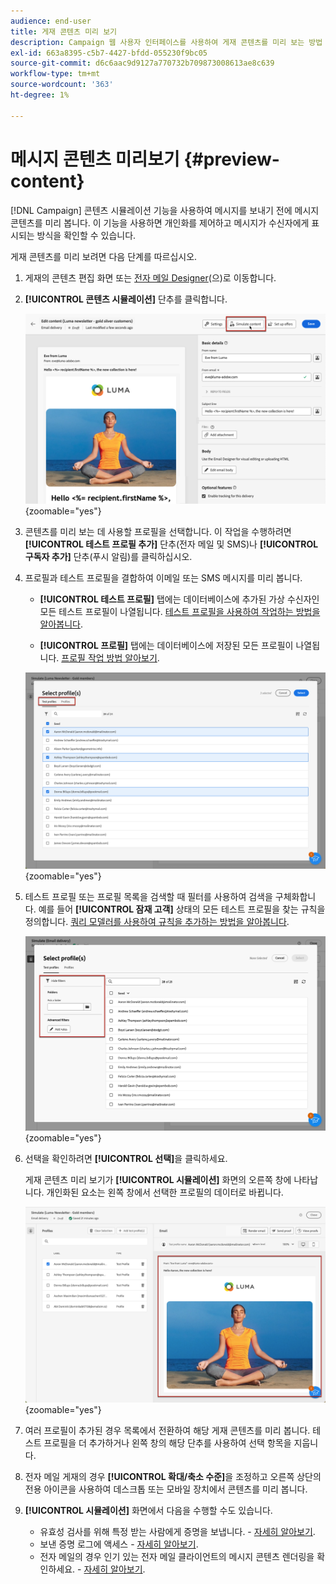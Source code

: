 ```yaml
---
audience: end-user
title: 게재 콘텐츠 미리 보기
description: Campaign 웹 사용자 인터페이스를 사용하여 게재 콘텐츠를 미리 보는 방법 알아보기
exl-id: 663a8395-c5b7-4427-bfdd-055230f9bc05
source-git-commit: d6c6aac9d9127a770732b709873008613ae8c639
workflow-type: tm+mt
source-wordcount: '363'
ht-degree: 1%

---
```


# 메시지 콘텐츠 미리보기 {#preview-content}

[!DNL Campaign] 콘텐츠 시뮬레이션 기능을 사용하여 메시지를 보내기 전에 메시지 콘텐츠를 미리 봅니다. 이 기능을 사용하면 개인화를 제어하고 메시지가 수신자에게 표시되는 방식을 확인할 수 있습니다.

게재 콘텐츠를 미리 보려면 다음 단계를 따르십시오.

1. 게재의 콘텐츠 편집 화면 또는 [전자 메일 Designer](../email/get-started-email-designer.md)(으)로 이동합니다.

1. **[!UICONTROL 콘텐츠 시뮬레이션]** 단추를 클릭합니다.

   ![콘텐츠 시뮬레이션 단추를 표시하는 이미지](assets/simulate-button.png){zoomable="yes"}

1. 콘텐츠를 미리 보는 데 사용할 프로필을 선택합니다. 이 작업을 수행하려면 **[!UICONTROL 테스트 프로필 추가]** 단추(전자 메일 및 SMS)나 **[!UICONTROL 구독자 추가]** 단추(푸시 알림)를 클릭하십시오.

1. 프로필과 테스트 프로필을 결합하여 이메일 또는 SMS 메시지를 미리 봅니다.

   * **[!UICONTROL 테스트 프로필]** 탭에는 데이터베이스에 추가된 가상 수신자인 모든 테스트 프로필이 나열됩니다. [테스트 프로필을 사용하여 작업하는 방법을 알아봅니다](../audience/test-profiles.md).

   * **[!UICONTROL 프로필]** 탭에는 데이터베이스에 저장된 모든 프로필이 나열됩니다. [프로필 작업 방법 알아보기](../audience/about-recipients.md).

   ![프로필 선택을 보여 주는 이미지](assets/simulate-select-profiles.png){zoomable="yes"}

1. 테스트 프로필 또는 프로필 목록을 검색할 때 필터를 사용하여 검색을 구체화합니다. 예를 들어 **[!UICONTROL 잠재 고객]** 상태의 모든 테스트 프로필을 찾는 규칙을 정의합니다. [쿼리 모델러를 사용하여 규칙을 추가하는 방법을 알아봅니다](../query/query-modeler-overview.md).

   ![테스트 프로필에 적용된 필터를 보여 주는 이미지](assets/simulate-test-profile-filter.png){zoomable="yes"}

1. 선택을 확인하려면 **[!UICONTROL 선택]**&#x200B;을 클릭하세요.

   게재 콘텐츠 미리 보기가 **[!UICONTROL 시뮬레이션]** 화면의 오른쪽 창에 나타납니다. 개인화된 요소는 왼쪽 창에서 선택한 프로필의 데이터로 바뀝니다.

   ![게재 콘텐츠 미리 보기를 보여 주는 이미지](assets/simulate-preview.png){zoomable="yes"}

1. 여러 프로필이 추가된 경우 목록에서 전환하여 해당 게재 콘텐츠를 미리 봅니다. 테스트 프로필을 더 추가하거나 왼쪽 창의 해당 단추를 사용하여 선택 항목을 지웁니다.

1. 전자 메일 게재의 경우 **[!UICONTROL 확대/축소 수준]**&#x200B;을 조정하고 오른쪽 상단의 전용 아이콘을 사용하여 데스크톱 또는 모바일 장치에서 콘텐츠를 미리 봅니다.

1. **[!UICONTROL 시뮬레이션]** 화면에서 다음을 수행할 수도 있습니다.
   * 유효성 검사를 위해 특정 받는 사람에게 증명을 보냅니다. - [자세히 알아보기](test-deliveries.md).
   * 보낸 증명 로그에 액세스 - [자세히 알아보기](test-deliveries.md#access-test-deliveries).
   * 전자 메일의 경우 인기 있는 전자 메일 클라이언트의 메시지 콘텐츠 렌더링을 확인하세요. - [자세히 알아보기](email-rendering.md).